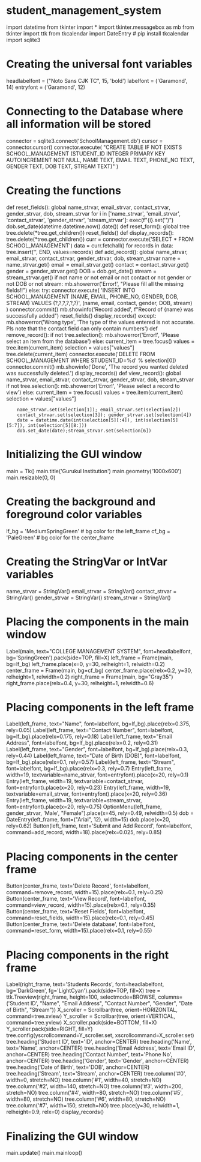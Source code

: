 # student_management_system
import datetime
from tkinter import *
import tkinter.messagebox as mb
from tkinter import ttk
from tkcalendar import DateEntry  # pip install tkcalendar
import sqlite3
# Creating the universal font variables
headlabelfont = ("Noto Sans CJK TC", 15, 'bold')
labelfont = ('Garamond', 14)
entryfont = ('Garamond', 12)
# Connecting to the Database where all information will be stored
connector = sqlite3.connect('SchoolManagement.db')
cursor = connector.cursor()
connector.execute(
"CREATE TABLE IF NOT EXISTS SCHOOL_MANAGEMENT (STUDENT_ID INTEGER PRIMARY KEY AUTOINCREMENT NOT NULL, NAME TEXT, EMAIL TEXT, PHONE_NO TEXT, GENDER TEXT, DOB TEXT, STREAM TEXT)"
)
# Creating the functions
def reset_fields():
   global name_strvar, email_strvar, contact_strvar, gender_strvar, dob, stream_strvar
   for i in ['name_strvar', 'email_strvar', 'contact_strvar', 'gender_strvar', 'stream_strvar']:
       exec(f"{i}.set('')")
   dob.set_date(datetime.datetime.now().date())
def reset_form():
   global tree
   tree.delete(*tree.get_children())
   reset_fields()
def display_records():
   tree.delete(*tree.get_children())
   curr = connector.execute('SELECT * FROM SCHOOL_MANAGEMENT')
   data = curr.fetchall()
   for records in data:
       tree.insert('', END, values=records)
def add_record():
   global name_strvar, email_strvar, contact_strvar, gender_strvar, dob, stream_strvar
   name = name_strvar.get()
   email = email_strvar.get()
   contact = contact_strvar.get()
   gender = gender_strvar.get()
   DOB = dob.get_date()
   stream = stream_strvar.get()
   if not name or not email or not contact or not gender or not DOB or not stream:
       mb.showerror('Error!', "Please fill all the missing fields!!")
   else:
       try:
           connector.execute(
           'INSERT INTO SCHOOL_MANAGEMENT (NAME, EMAIL, PHONE_NO, GENDER, DOB, STREAM) VALUES (?,?,?,?,?,?)', (name, email, contact, gender, DOB, stream)
           )
           connector.commit()
           mb.showinfo('Record added', f"Record of {name} was successfully added")
           reset_fields()
           display_records()
       except:
           mb.showerror('Wrong type', 'The type of the values entered is not accurate. Pls note that the contact field can only contain numbers')
def remove_record():
   if not tree.selection():
       mb.showerror('Error!', 'Please select an item from the database')
   else:
       current_item = tree.focus()
       values = tree.item(current_item)
       selection = values["values"]
       tree.delete(current_item)
       connector.execute('DELETE FROM SCHOOL_MANAGEMENT WHERE STUDENT_ID=%d' % selection[0])
       connector.commit()
       mb.showinfo('Done', 'The record you wanted deleted was successfully deleted.')
       display_records()
def view_record():
   global name_strvar, email_strvar, contact_strvar, gender_strvar, dob, stream_strvar
   if not tree.selection():
       mb.showerror('Error!', 'Please select a record to view')
   else:
        current_item = tree.focus()
        values = tree.item(current_item)
        selection = values["values"]

        name_strvar.set(selection[1]); email_strvar.set(selection[2])
        contact_strvar.set(selection[3]); gender_strvar.set(selection[4])
        date = datetime.date(int(selection[5][:4]), int(selection[5][5:7]), int(selection[5][8:]))
        dob.set_date(date);stream_strvar.set(selection[6])


# Initializing the GUI window
main = Tk()
main.title('Gurukul Institution')
main.geometry('1000x600')
main.resizable(0, 0)
# Creating the background and foreground color variables
lf_bg = 'MediumSpringGreen' # bg color for the left_frame
cf_bg = 'PaleGreen' # bg color for the center_frame
# Creating the StringVar or IntVar variables
name_strvar = StringVar()
email_strvar = StringVar()
contact_strvar = StringVar()
gender_strvar = StringVar()
stream_strvar = StringVar()
# Placing the components in the main window
Label(main, text="COLLEGE MANAGEMENT SYSTEM", font=headlabelfont, bg='SpringGreen').pack(side=TOP, fill=X)
left_frame = Frame(main, bg=lf_bg)
left_frame.place(x=0, y=30, relheight=1, relwidth=0.2)
center_frame = Frame(main, bg=cf_bg)
center_frame.place(relx=0.2, y=30, relheight=1, relwidth=0.2)
right_frame = Frame(main, bg="Gray35")
right_frame.place(relx=0.4, y=30, relheight=1, relwidth=0.6)
# Placing components in the left frame
Label(left_frame, text="Name", font=labelfont, bg=lf_bg).place(relx=0.375, rely=0.05)
Label(left_frame, text="Contact Number", font=labelfont, bg=lf_bg).place(relx=0.175, rely=0.18)
Label(left_frame, text="Email Address", font=labelfont, bg=lf_bg).place(relx=0.2, rely=0.31)
Label(left_frame, text="Gender", font=labelfont, bg=lf_bg).place(relx=0.3, rely=0.44)
Label(left_frame, text="Date of Birth (DOB)", font=labelfont, bg=lf_bg).place(relx=0.1, rely=0.57)
Label(left_frame, text="Stream", font=labelfont, bg=lf_bg).place(relx=0.3, rely=0.7)
Entry(left_frame, width=19, textvariable=name_strvar, font=entryfont).place(x=20, rely=0.1)
Entry(left_frame, width=19, textvariable=contact_strvar, font=entryfont).place(x=20, rely=0.23)
Entry(left_frame, width=19, textvariable=email_strvar, font=entryfont).place(x=20, rely=0.36)
Entry(left_frame, width=19, textvariable=stream_strvar, font=entryfont).place(x=20, rely=0.75)
OptionMenu(left_frame, gender_strvar, 'Male', "Female").place(x=45, rely=0.49, relwidth=0.5)
dob = DateEntry(left_frame, font=("Arial", 12), width=15)
dob.place(x=20, rely=0.62)
Button(left_frame, text='Submit and Add Record', font=labelfont, command=add_record, width=18).place(relx=0.025, rely=0.85)
# Placing components in the center frame
Button(center_frame, text='Delete Record', font=labelfont, command=remove_record, width=15).place(relx=0.1, rely=0.25)
Button(center_frame, text='View Record', font=labelfont, command=view_record, width=15).place(relx=0.1, rely=0.35)
Button(center_frame, text='Reset Fields', font=labelfont, command=reset_fields, width=15).place(relx=0.1, rely=0.45)
Button(center_frame, text='Delete database', font=labelfont, command=reset_form, width=15).place(relx=0.1, rely=0.55)
# Placing components in the right frame
Label(right_frame, text='Students Records', font=headlabelfont, bg='DarkGreen', fg='LightCyan').pack(side=TOP, fill=X)
tree = ttk.Treeview(right_frame, height=100, selectmode=BROWSE,
                   columns=('Student ID', "Name", "Email Address", "Contact Number", "Gender", "Date of Birth", "Stream"))
X_scroller = Scrollbar(tree, orient=HORIZONTAL, command=tree.xview)
Y_scroller = Scrollbar(tree, orient=VERTICAL, command=tree.yview)
X_scroller.pack(side=BOTTOM, fill=X)
Y_scroller.pack(side=RIGHT, fill=Y)
tree.config(yscrollcommand=Y_scroller.set, xscrollcommand=X_scroller.set)
tree.heading('Student ID', text='ID', anchor=CENTER)
tree.heading('Name', text='Name', anchor=CENTER)
tree.heading('Email Address', text='Email ID', anchor=CENTER)
tree.heading('Contact Number', text='Phone No', anchor=CENTER)
tree.heading('Gender', text='Gender', anchor=CENTER)
tree.heading('Date of Birth', text='DOB', anchor=CENTER)
tree.heading('Stream', text='Stream', anchor=CENTER)
tree.column('#0', width=0, stretch=NO)
tree.column('#1', width=40, stretch=NO)
tree.column('#2', width=140, stretch=NO)
tree.column('#3', width=200, stretch=NO)
tree.column('#4', width=80, stretch=NO)
tree.column('#5', width=80, stretch=NO)
tree.column('#6', width=80, stretch=NO)
tree.column('#7', width=150, stretch=NO)
tree.place(y=30, relwidth=1, relheight=0.9, relx=0)
display_records()
# Finalizing the GUI window
main.update()
main.mainloop()
